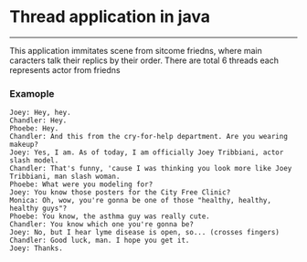# Thread application in java
----------------
This application immitates scene from sitcome friedns, where main caracters talk their replics by their order.
There are total 6 threads each represents actor from friedns  

### Examople
```
Joey: Hey, hey. 
Chandler: Hey.
Phoebe: Hey.
Chandler: And this from the cry-for-help department. Are you wearing makeup?
Joey: Yes, I am. As of today, I am officially Joey Tribbiani, actor slash model.
Chandler: That's funny, 'cause I was thinking you look more like Joey Tribbiani, man slash woman.
Phoebe: What were you modeling for?
Joey: You know those posters for the City Free Clinic?
Monica: Oh, wow, you're gonna be one of those "healthy, healthy, healthy guys"?
Phoebe: You know, the asthma guy was really cute.
Chandler: You know which one you're gonna be?
Joey: No, but I hear lyme disease is open, so... (crosses fingers)
Chandler: Good luck, man. I hope you get it.
Joey: Thanks.
```
